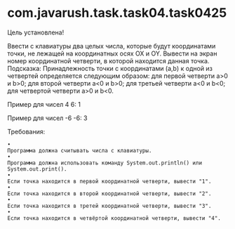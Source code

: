# com.javarush.task.task04.task0425


Цель установлена!

Ввести с клавиатуры два целых числа, которые будут координатами точки, не лежащей на координатных осях OX и OY.
Вывести на экран номер координатной четверти, в которой находится данная точка.
Подсказка:
Принадлежность точки с координатами (a,b) к одной из четвертей определяется следующим образом:
для первой четверти a>0 и b>0;
для второй четверти a<0 и b>0;
для третьей четверти a<0 и b<0;
для четвертой четверти a>0 и b<0.


Пример для чисел 4 6:
1


Пример для чисел -6 -6:
3


Требования:

    •
    Программа должна считывать числа c клавиатуры.
    •
    Программа должна использовать команду System.out.println() или System.out.print().
    •
    Если точка находится в первой координатной четверти, вывести "1".
    •
    Если точка находится в второй координатной четверти, вывести "2".
    •
    Если точка находится в третей координатной четверти, вывести "3".
    •
    Если точка находится в четвёртой координатной четверти, вывести "4".
